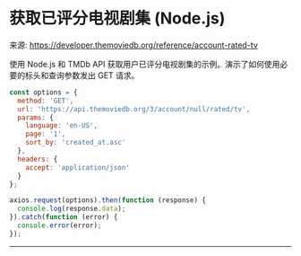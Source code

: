 # 获取已评分电视剧集 (Node.js)

来源: https://developer.themoviedb.org/reference/account-rated-tv

使用 Node.js 和 TMDb API 获取用户已评分电视剧集的示例。演示了如何使用必要的标头和查询参数发出 GET 请求。

```javascript
const options = {
  method: 'GET',
  url: 'https://api.themoviedb.org/3/account/null/rated/tv',
  params: {
    language: 'en-US',
    page: '1',
    sort_by: 'created_at.asc'
  },
  headers: {
    accept: 'application/json'
  }
};

axios.request(options).then(function (response) {
  console.log(response.data);
}).catch(function (error) {
  console.error(error);
});
```

--------------------------------
